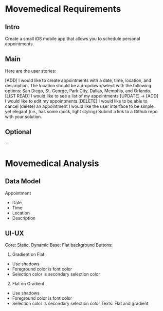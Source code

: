 # Movemedical Requirements

## Intro

Create a small iOS mobile app that allows you to schedule personal appointments.

## Main

Here are the user stories:

[ADD]
I would like to create appointments with a date, time, location, and description. The location should be a dropdown/select with the following options: San Diego, St. George, Park City, Dallas, Memphis, and Orlando.
[LIST READ]
I would like to see a list of my appointments
[UPDATE] -> [ADD]
I would like to edit my appointments
[DELETE]
I would like to be able to cancel (delete) an appointment
I would like the user interface to be simple yet elegant (i.e., has some quick, light styling)
Submit a link to a Github repo with your solution.

## Optional
--

# Movemedical Analysis

## Data Model
Appointment
* Date
* Time
* Location
* Description

## UI-UX
Core: Static, Dynamic
Base: Flat background
Buttons: 
1) Gradient on Flat
- Use shadows
- Foreground color is font color
- Selection color is secondary selection color
2) Flat on Gradient
- Use shadows
- Foreground color is font color
- Selection color is secondary selection color
Texts: Flat and gradient
